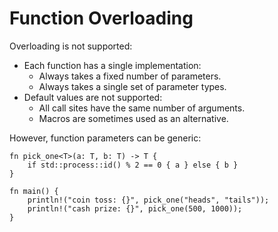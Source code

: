# Function Overloading

Overloading is not supported:

* Each function has a single implementation:
  * Always takes a fixed number of parameters.
  * Always takes a single set of parameter types.
* Default values are not supported:
  * All call sites have the same number of arguments.
  * Macros are sometimes used as an alternative.

However, function parameters can be generic:

```rust,editable
fn pick_one<T>(a: T, b: T) -> T {
    if std::process::id() % 2 == 0 { a } else { b }
}

fn main() {
    println!("coin toss: {}", pick_one("heads", "tails"));
    println!("cash prize: {}", pick_one(500, 1000));
}
```
